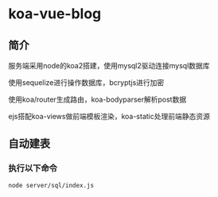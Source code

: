# koa-vue-blog

## 简介
服务端采用node的koa2搭建，使用mysql2驱动连接mysql数据库

使用sequelize进行操作数据库，bcryptjs进行加密

使用koa/router生成路由，koa-bodyparser解析post数据

ejs搭配koa-views做前端模板渲染，koa-static处理前端静态资源

## 自动建表
### 执行以下命令
```
node server/sql/index.js
```
